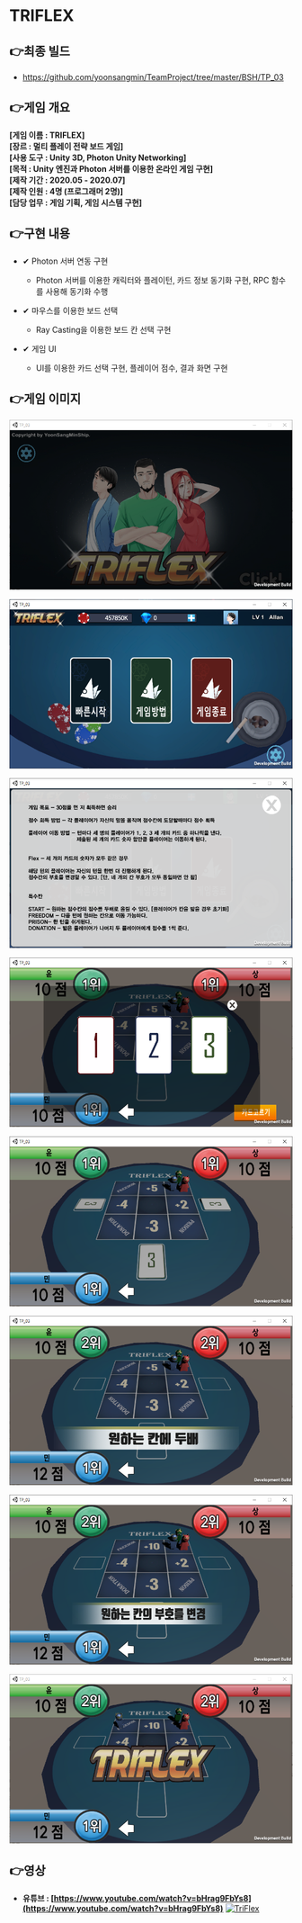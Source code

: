 # TRIFLEX

## 👉최종 빌드
- https://github.com/yoonsangmin/TeamProject/tree/master/BSH/TP_03

## 👉게임 개요

**[게임 이름 : TRIFLEX]**  
**[장르 : 멀티 플레이 전략 보드 게임]**  
**[사용 도구 : Unity 3D, Photon Unity Networking]**  
**[목적 : Unity 엔진과 Photon 서버를 이용한 온라인 게임 구현]**  
**[제작 기간 : 2020.05 - 2020.07]**  
**[제작 인원 : 4명 (프로그래머 2명)]**  
**[담당 업무 : 게임 기획, 게임 시스템 구현]**  

## 👉구현 내용

* ✔ Photon 서버 연동 구현
  * Photon 서버를 이용한 캐릭터와 플레이턴, 카드 정보 동기화 구현, RPC 함수를 사용해 동기화 수행

* ✔ 마우스를 이용한 보드 선택
  * Ray Casting을 이용한 보드 칸 선택 구현

* ✔ 게임 UI
  * UI를 이용한 카드 선택 구현, 플레이어 점수, 결과 화면 구현

## 👉게임 이미지

![1.png](Images/1.png)

![2.png](Images/2.png)

![3.png](Images/3.png)

![4.png](Images/4.png)

![5.png](Images/5.png)

![6.png](Images/6.png)

![7.png](Images/7.png)

![8.png](Images/8.png)

## 👉영상
- **유튜브 : [https://www.youtube.com/watch?v=bHrag9FbYs8](https://www.youtube.com/watch?v=bHrag9FbYs8)**
[![TriFlex](https://img.youtube.com/vi/bHrag9FbYs8/0.jpg)](https://www.youtube.com/watch?v=bHrag9FbYs8 "TriFlex")
